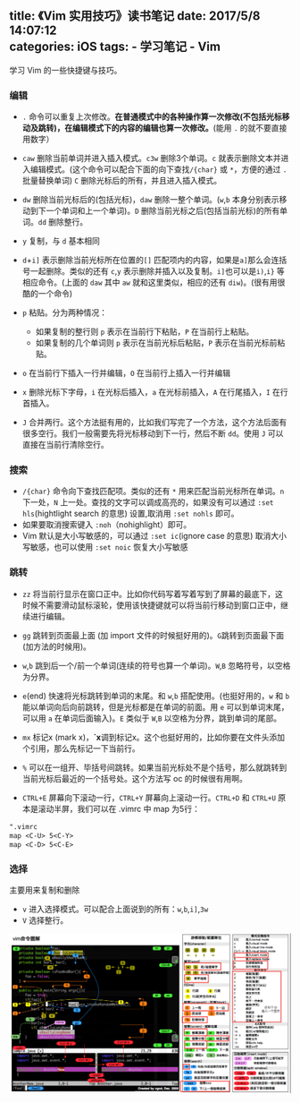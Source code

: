 title: 《Vim 实用技巧》读书笔记
date: 2017/5/8 14:07:12  
categories: iOS
tags: 
	- 学习笔记
	- Vim
---

学习 Vim 的一些快捷键与技巧。

<!--more-->

### 编辑

- `.` 命令可以重复上次修改。**在普通模式中的各种操作算一次修改(不包括光标移动及跳转)，在编辑模式下的内容的编辑也算一次修改。**(能用 `.` 的就不要直接用数字）


- `caw` 删除当前单词并进入插入模式。`c3w` 删除3个单词。`c` 就表示删除文本并进入编辑模式。(这个命令可以配合下面的向下查找`/{char}` 或 `*`，方便的通过 `. `批量替换单词) `C` 删除光标后的所有，并且进入插入模式。
- `dw` 删除当前光标后的(包括光标)，`daw` 删除一整个单词。(`w`,`b` 本身分别表示移动到下一个单词和上一个单词)。`D` 删除当前光标之后(包括当前光标)的所有单词。`dd` 删除整行。
- `y` 复制，与 `d` 基本相同
- `d`+`i]` 表示删除当前光标所在位置的`[]` 匹配项内的内容，如果是`a]`那么会连括号一起删除。类似的还有 `c`,`y` 表示删除并插入以及复制。`i]`也可以是`i)`,`i}` 等相应命令。(上面的 `daw` 其中 `aw` 就和这里类似，相应的还有 `diw`)。(很有用很酷的一个命令)
- `p` 粘贴。分为两种情况：
  - 如果复制的整行则 `p` 表示在当前行下粘贴，`P` 在当前行上粘贴。
  - 如果复制的几个单词则 `p` 表示在当前光标后粘贴，`P` 表示在当前光标前粘贴。
- `o` 在当前行下插入一行并编辑，`O` 在当前行上插入一行并编辑
- `x` 删除光标下字母，`i` 在光标后插入，`a` 在光标前插入，`A` 在行尾插入，`I` 在行首插入。
- `J` 合并两行。这个方法挺有用的，比如我们写完了一个方法，这个方法后面有很多空行。我们一般需要先将光标移动到下一行，然后不断 `dd`。使用 `J` 可以直接在当前行清除空行。


### 搜索

- `/{char}` 命令向下查找匹配项。类似的还有 `*` 用来匹配当前光标所在单词。`n` 下一处，`N` 上一处。查找的文字可以调成高亮的，如果没有可以通过 `:set hls`(hightlight search 的意思) 设置,取消用 `:set nohls` 即可。
- 如果要取消搜索键入 `:noh`（nohighlight）即可。
- Vim 默认是大小写敏感的，可以通过 `:set ic`(ignore case 的意思) 取消大小写敏感，也可以使用 `:set noic` 恢复大小写敏感


### 跳转

- `zz` 将当前行显示在窗口正中。比如你代码写着写着写到了屏幕的最底下，这时候不需要滑动鼠标滚轮，使用该快捷键就可以将当前行移动到窗口正中，继续进行编辑。
- `gg` 跳转到页面最上面 (加 import 文件的时候挺好用的)。`G`跳转到页面最下面(加方法的时候用)。
- `w`,`b` 跳到后一个/前一个单词(连续的符号也算一个单词)。`W`,`B` 忽略符号，以空格为分界。


- `e`(end) 快速将光标跳转到单词的末尾。和 `w`,`b` 搭配使用。(也挺好用的，`w` 和 `b` 能以单词向后向前跳转，但是光标都是在单词的前面。用 `e` 可以到单词末尾，可以用 `a` 在单词后面输入)。`E` 类似于 `W`,`B` 以空格为分界，跳到单词的尾部。
- `mx` 标记x (mark x)，**`x**调到标记x。这个也挺好用的，比如你要在文件头添加个引用，那么先标记一下当前行。


- `%` 可以在一组开、毕括号间跳转。如果当前光标处不是个括号，那么就跳转到当前光标后最近的一个括号处。这个方法写 oc 的时候很有用啊。
- `CTRL+E` 屏幕向下滚动一行，`CTRL+Y` 屏幕向上滚动一行。`CTRL+D` 和 `CTRL+U` 原本是滚动半屏，我们可以在 .vimrc 中 map 为5行：


```shell
".vimrc
map <C-U> 5<C-Y>
map <C-D> 5<C-E>
```





### 选择

主要用来复制和删除

- `v` 进入选择模式。可以配合上面说到的所有：`w`,`b`,`i]`,`3w`
- `V` 选择整行。



![XVim_2](https://github.com/zhang759740844/MyImgs/blob/master/MyBlog/XVim_2.png?raw=true)